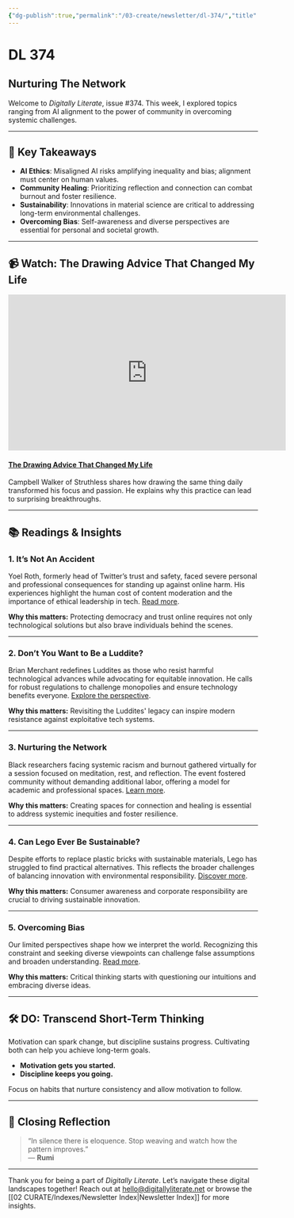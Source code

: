 ```yaml
---
{"dg-publish":true,"permalink":"/03-create/newsletter/dl-374/","title":"Nurturing The Network","tags":["ai-ethics","sustainability","community-building","empathy","bias"]}
---
```



# DL 374

## Nurturing The Network

Welcome to _Digitally Literate_, issue #374. This week, I explored topics ranging from AI alignment to the power of community in overcoming systemic challenges.

---

## 🔖 Key Takeaways
- **AI Ethics**: Misaligned AI risks amplifying inequality and bias; alignment must center on human values.
- **Community Healing**: Prioritizing reflection and connection can combat burnout and foster resilience.
- **Sustainability**: Innovations in material science are critical to addressing long-term environmental challenges.
- **Overcoming Bias**: Self-awareness and diverse perspectives are essential for personal and societal growth.

---

## 📹 Watch: The Drawing Advice That Changed My Life

<iframe width="560" height="315" src="https://www.youtube.com/embed/M6NsEDwHHiE?si=y7homjutkxe_KKwS" title="YouTube video player" frameborder="0" allow="accelerometer; autoplay; clipboard-write; encrypted-media; gyroscope; picture-in-picture; web-share" referrerpolicy="strict-origin-when-cross-origin" allowfullscreen></iframe>

#### [The Drawing Advice That Changed My Life](https://www.youtube.com/watch?v=M6NsEDwHHiEI)

Campbell Walker of Struthless shares how drawing the same thing daily transformed his focus and passion. He explains why this practice can lead to surprising breakthroughs.

---

## 📚 Readings & Insights

### 1. **It’s Not An Accident**
Yoel Roth, formerly head of Twitter’s trust and safety, faced severe personal and professional consequences for standing up against online harm. His experiences highlight the human cost of content moderation and the importance of ethical leadership in tech. [Read more](https://digitallyliterate.net).

**Why this matters:** Protecting democracy and trust online requires not only technological solutions but also brave individuals behind the scenes.

---

### 2. **Don’t You Want to Be a Luddite?**
Brian Merchant redefines Luddites as those who resist harmful technological advances while advocating for equitable innovation. He calls for robust regulations to challenge monopolies and ensure technology benefits everyone. [Explore the perspective](https://digitallyliterate.net).

**Why this matters:** Revisiting the Luddites' legacy can inspire modern resistance against exploitative tech systems.

---

### 3. **Nurturing the Network**
Black researchers facing systemic racism and burnout gathered virtually for a session focused on meditation, rest, and reflection. The event fostered community without demanding additional labor, offering a model for academic and professional spaces. [Learn more](https://digitallyliterate.net).

**Why this matters:** Creating spaces for connection and healing is essential to address systemic inequities and foster resilience.

---

### 4. **Can Lego Ever Be Sustainable?**
Despite efforts to replace plastic bricks with sustainable materials, Lego has struggled to find practical alternatives. This reflects the broader challenges of balancing innovation with environmental responsibility. [Discover more](https://digitallyliterate.net).

**Why this matters:** Consumer awareness and corporate responsibility are crucial to driving sustainable innovation.

---

### 5. **Overcoming Bias**
Our limited perspectives shape how we interpret the world. Recognizing this constraint and seeking diverse viewpoints can challenge false assumptions and broaden understanding. [Read more](https://digitallyliterate.net).

**Why this matters:** Critical thinking starts with questioning our intuitions and embracing diverse ideas.

---

## 🛠️ DO: Transcend Short-Term Thinking

Motivation can spark change, but discipline sustains progress. Cultivating both can help you achieve long-term goals.  
- **Motivation gets you started.**  
- **Discipline keeps you going.**

Focus on habits that nurture consistency and allow motivation to follow.

---

## 🌟 Closing Reflection

> “In silence there is eloquence. Stop weaving and watch how the pattern improves.”  
> — **Rumi**

---

Thank you for being a part of _Digitally Literate_. Let’s navigate these digital landscapes together! Reach out at hello@digitallyliterate.net or browse the [[02 CURATE/Indexes/Newsletter Index\|Newsletter Index]] for more insights.
